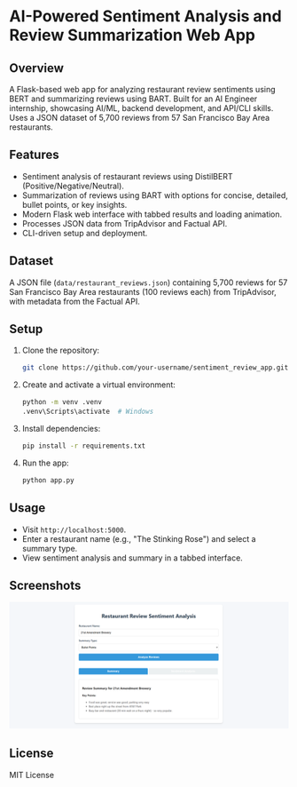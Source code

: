 # AI-Powered Sentiment Analysis and Review Summarization Web App

## Overview
A Flask-based web app for analyzing restaurant review sentiments using BERT and summarizing reviews using BART. Built for an AI Engineer internship, showcasing AI/ML, backend development, and API/CLI skills. Uses a JSON dataset of 5,700 reviews from 57 San Francisco Bay Area restaurants.

## Features
- Sentiment analysis of restaurant reviews using DistilBERT (Positive/Negative/Neutral).
- Summarization of reviews using BART with options for concise, detailed, bullet points, or key insights.
- Modern Flask web interface with tabbed results and loading animation.
- Processes JSON data from TripAdvisor and Factual API.
- CLI-driven setup and deployment.

## Dataset
A JSON file (`data/restaurant_reviews.json`) containing 5,700 reviews for 57 San Francisco Bay Area restaurants (100 reviews each) from TripAdvisor, with metadata from the Factual API.

## Setup
1. Clone the repository:
   ```bash
   git clone https://github.com/your-username/sentiment_review_app.git
   ```
2. Create and activate a virtual environment:
   ```bash
   python -m venv .venv
   .venv\Scripts\activate  # Windows
   ```
3. Install dependencies:
   ```bash
   pip install -r requirements.txt
   ```
4. Run the app:
   ```bash
   python app.py
   ```

## Usage
- Visit `http://localhost:5000`.
- Enter a restaurant name (e.g., "The Stinking Rose") and select a summary type.
- View sentiment analysis and summary in a tabbed interface.

## Screenshots
![Dashboard](screenshots/dashboard.png)

## License
MIT License